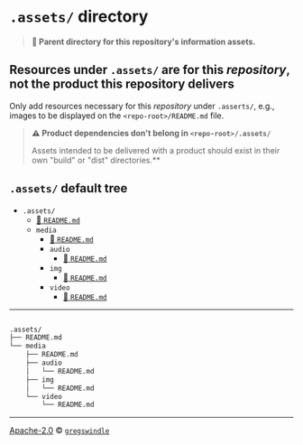 # `.assets/` directory
> **:open_file_folder: Parent directory for this repository's
information assets.**

## Resources under `.assets/` are for this _repository_, not the product this repository delivers

Only add resources necessary for this _repository_ under `.asserts/`, e.g., images
to be displayed on the `<repo-root>/README.md` file.

> **:warning: Product dependencies don't belong in `<repo-root>/.assets/`**
>
> Assets intended to be delivered with a product should exist in their own
"build" or "dist" directories.**

## `.assets/` default tree

* `.assets/`
    * [:page_facing_up: `README.md`][assets-readme-url]
    * `media`
        * [:page_facing_up: `README.md`][assets-media-readme-url]
        * `audio`
            * [:page_facing_up: `README.md`][assets-audio-readme-url]
        * `img`
            * [:page_facing_up: `README.md`][assets-img-readme-url]
        * `video`
            * [:page_facing_up: `README.md`][assets-video-readme-url]

---

```bash

.assets/
├── README.md
└── media
    ├── README.md
    ├── audio
    │   └── README.md
    ├── img
    │   └── README.md
    └── video
        └── README.md
```

---

[Apache-2.0][license-url] © [`gregswindle`][gregswindle-url]

[assets-audio-readme-url]: media/audio/README.md
[assets-img-readme-url]: media/img/README.md
[assets-media-readme-url]: media/README.md
[assets-readme-url]: README.md
[assets-video-readme-url]: media/video/README.md
[license-url]: https://github.com/gregswindle/LICENSE.md
[gregswindle-url]: https://github.com/gregswindle
